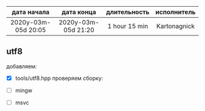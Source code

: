 
|     дата начала     |     дата конца      | длительность  | исполнитель  |
|:-------------------:|:-------------------:|:-------------:|:------------:|
| 2020y-03m-05d 20:05 | 2020y-03m-05d 21:20 | 1 hour 15 min | Kartonagnick |

utf8
----

добавляем:
 - [x] tools/utf8.hpp
проверяем сборку:
 - [ ] mingw
 - [ ] msvc

